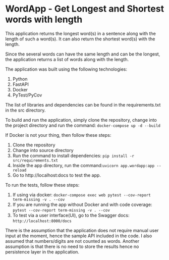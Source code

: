 # WordApp - Get Longest and Shortest words with length

This application returns the longest word(s) in a sentence along with the length of such a word(s).
It can also return the shortest word(s) with the length.

Since the several words can have the same length and can be the longest, the application returns a
list of words along with the length.

The application was built using the following technologies:
1. Python
2. FastAPI 
3. Docker
4. PyTest/PyCov
   
The list of libraries and dependencies can be found in the requirements.txt in the src directory.

To build and run the application, simply clone the repository, change into the project directory and run the command:
```docker-compose up -d --build```

If Docker is not your thing, then follow these steps: 
1.  Clone the repository
2.  Change into source directory
3.  Run the command to install dependencies: ```pip install -r src/requirements.txt```
4.  Inside the app directory, run the command:```uvicorn app.wordapp:app --reload```
5.  Go to http://localhost:docs to test the app.


To run the tests, follow these steps:
1.  If using via docker: ```docker-compose exec web pytest --cov-report term-missing -v . --cov ```
2.  If you are running the app without Docker and with code coverage: `pytest --cov-report term-missing -v . --cov`
3.  To test via a user interface(UI), go to the Swagger docs: `http://localhost:8000/docs`

There is the assumption that the application does not require manual user input at the moment, hence the sample API
included in the code.
I also assumed that numbers/digits are not counted as words.
Another assumption is that there is no need to store the results hence no persistence layer in the application. 